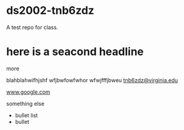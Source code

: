 # ds2002-tnb6zdz
A test repo for class.


# here is a seacond headline

more

blahblahwifhjshf
wfjbwfowfwhor
wfwjfffjbweu
tnb6zdz@virginia.edu

www.google.com

something else

- bullet list
- bullet
